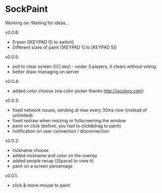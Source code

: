 # SockPaint

Working on:
Waiting for ideas...

v0.0.6:
- Eraser ([KEYPAD 0] to switch)
- Different sizes of paint ([KEYPAD 1] to [KEYPAD 5])

v0.0.5:
- poll to clear screen ([C] key) - under 3 players, it clears without voting.
- better draw-managing on server

v0.0.4:
- added color choose (via color picker thanks http://jscolors.com)

v0.0.3:
- fixed network issues, sending at max every 30ms now (instead of unlimited)
- fixed redraw when resizing or fullscreening the window
- paint on click (before, you had to click&drag to paint)
- notification on user connection / disconnection

v0.0.2:
- nickname choose
- added nickname and color on the overlay
- added people recap ([Space] to view it)
- paint on a screen percentage

v0.0.1:
- click & move mouse to paint
